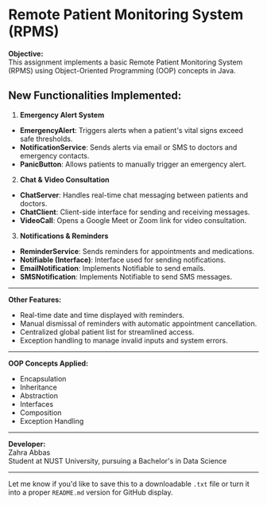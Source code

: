 


# Remote Patient Monitoring System (RPMS)

**Objective:**  
This assignment implements a basic Remote Patient Monitoring System (RPMS) using Object-Oriented Programming (OOP) concepts in Java.


## New Functionalities Implemented:

1. **Emergency Alert System**  
- **EmergencyAlert**: Triggers alerts when a patient's vital signs exceed safe thresholds.  
- **NotificationService**: Sends alerts via email or SMS to doctors and emergency contacts.  
- **PanicButton**: Allows patients to manually trigger an emergency alert.

2. **Chat & Video Consultation**  
- **ChatServer**: Handles real-time chat messaging between patients and doctors.  
- **ChatClient**: Client-side interface for sending and receiving messages.  
- **VideoCall**: Opens a Google Meet or Zoom link for video consultation.

3. **Notifications & Reminders**  
- **ReminderService**: Sends reminders for appointments and medications.  
- **Notifiable (Interface)**: Interface used for sending notifications.  
- **EmailNotification**: Implements Notifiable to send emails.  
- **SMSNotification**: Implements Notifiable to send SMS messages.

---

**Other Features:**  
- Real-time date and time displayed with reminders.  
- Manual dismissal of reminders with automatic appointment cancellation.  
- Centralized global patient list for streamlined access.  
- Exception handling to manage invalid inputs and system errors.

---

**OOP Concepts Applied:**  
- Encapsulation  
- Inheritance  
- Abstraction  
- Interfaces  
- Composition  
- Exception Handling

---

**Developer:**  
Zahra Abbas  
Student at NUST University, pursuing a Bachelor's in Data Science

---

Let me know if you'd like to save this to a downloadable `.txt` file or turn it into a proper `README.md` version for GitHub display.
